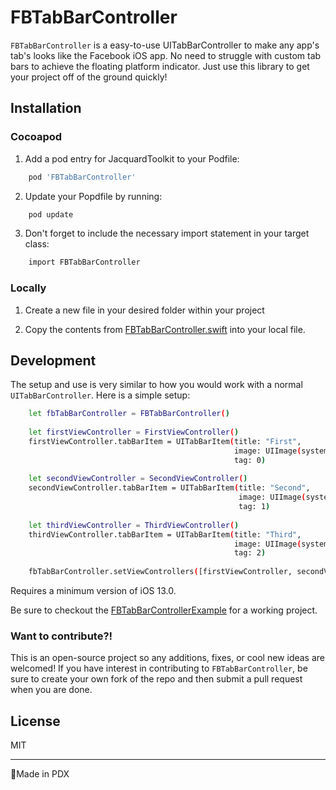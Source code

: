 # FBTabBarController

`FBTabBarController` is a easy-to-use UITabBarController to make any app's tab's looks like the Facebook iOS app. No need to struggle with custom tab bars to achieve the floating platform indicator. Just use this library to get your project off of the ground quickly!

## Installation

### Cocoapod

1. Add a pod entry for JacquardToolkit to your Podfile: 
```sh
    pod 'FBTabBarController'
```
2. Update your Popdfile by running:
```sh
    pod update
```
3. Don't forget to include the necessary import statement in your target class:
```sh
    import FBTabBarController
```

### Locally

1. Create a new file in your desired folder within your project

2. Copy the contents from [FBTabBarController.swift](https://github.com/calebrudnicki/FBTabBarController/blob/master/FBTabBarController/FBTabBarController/FBTabBarController.swift) into your local file.

## Development

The setup and use is very similar to how you would work with a normal `UITabBarController`. Here is a simple setup:

```sh
    let fbTabBarController = FBTabBarController()
    
    let firstViewController = FirstViewController()
    firstViewController.tabBarItem = UITabBarItem(title: "First",
                                                  image: UIImage(systemName: "1.circle.fill"),
                                                  tag: 0)
       
    let secondViewController = SecondViewController()
    secondViewController.tabBarItem = UITabBarItem(title: "Second",
                                                   image: UIImage(systemName: "2.circle.fill"),
                                                   tag: 1)
        
    let thirdViewController = ThirdViewController()
    thirdViewController.tabBarItem = UITabBarItem(title: "Third",
                                                  image: UIImage(systemName: "3.circle.fill"),
                                                  tag: 2)
        
    fbTabBarController.setViewControllers([firstViewController, secondViewController, thirdViewController], animated: true)
```

Requires a minimum version of iOS 13.0.

Be sure to checkout the [FBTabBarControllerExample](https://github.com/calebrudnicki/FBTabBarController/tree/master/FBTabBarControllerExample) for a working project.

### Want to contribute?!
This is an open-source project so any additions, fixes, or cool new ideas are welcomed! If you have interest in contributing to `FBTabBarController`, be sure to create your own fork of the repo and then submit a pull request when you are done.

License
----
MIT

---

📍Made in PDX
